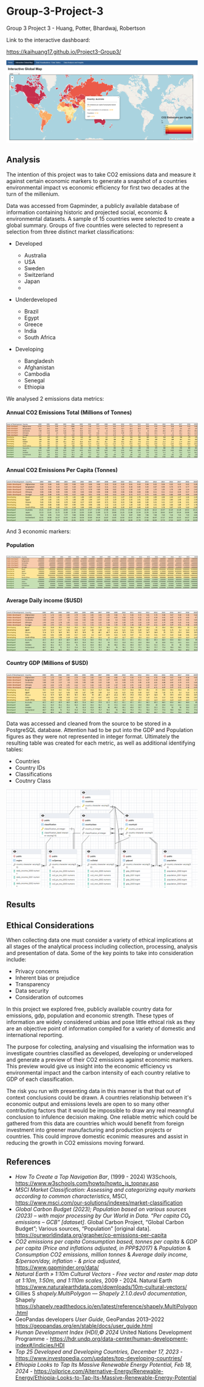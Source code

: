 # Group-3-Project-3
Group 3 Project 3 - Huang, Potter, Bhardwaj, Robertson

Link to the interactive dashboard:

https://kaihuang17.github.io/Project3-Group3/

!['20 year GDP'](Clean_Data_Visualisation/choropleth_map.png)

## Analysis

The intention of this project was to take CO2 emissions data and measure it against certain economic markers to generate a snapshot of a countries environmental impact vs economic efficiency for first two decades at the turn of the millenium. 

Data was accessed from Gapminder, a publicly available database of information containing historic and projected social, economic & environmental datasets. A sample of 15 countries were selected to create a global summary. Groups of five countries were selected to represent a selection from three distinct market classifications:

- Developed
  - Australia
  - USA
  - Sweden
  - Switzerland
  - Japan
  - 
- Underdeveloped
  - Brazil
  - Egypt
  - Greece
  - India
  - South Africa
  
- Developing
  - Bangladesh
  - Afghanistan
  - Cambodia
  - Senegal
  - Ethiopia

We analysed 2 emissions data metrics:

  #### Annual CO2 Emissions Total (Millions of Tonnes)
![20_year_total_Emissions](Clean_Data_Visualisation/Cleaned_Data/Tonnes_Per_Millions.png)

  #### Annual CO2 Emissions Per Capita (Tonnes)
![20_year_Emissions_per_Capita](Clean_Data_Visualisation/Analysis_Visuals/Carbon_Emissions_per_Capita.png)

And 3 economic markers:

  #### Population
  !['20 year Population'](Clean_Data_Visualisation/Cleaned_Data/Population_table.png )

  #### Average Daily income ($USD)
  !['20 year Average Daily Income'](Clean_Data_Visualisation/Cleaned_Data/Average_Income.png)

  #### Country GDP (Millions of $USD)
  !['20 year GDP'](Clean_Data_Visualisation/Cleaned_Data/Average_Income.png)

Data was accessed and cleaned from the source to be stored in a PostgreSQL database. Attention had to be put into the GDP and Population figures as they were not represented in integer format. Ultimately the resulting table was created for each metric, as well as additional identifying tables:
- Countries
- Country IDs
- Classifications
- Coutnry Class

![ERD](sqlDatabase/country_emissions_erd.png)

## Results



## Ethical Considerations

When collecting data one must consider a variety of ethical implications at all stages of the analytical process including collection, processing, analysis and presentation of data. Some of the key points to take into consideration include:

- Privacy concerns
- Inherent bias or prejudice
- Transparency
- Data security
- Consideration of outcomes
  
In this project we explored free, publicly available country data for emissions, gdp, population and economic strength. These types of information are widely considered unbias and pose little ethical risk as they are an objective point of information compiled for a variety of domestic and international reporting.

The purpose for colecting, analysing and visualising the information was to investigate countries classified as developed, developing or underveloped and generate a preview of their CO2 emissions against economic markers. This preview would give us insight into the economic efficiency vs environmental impact and the carbon intensity of each country relative to GDP of each classification. 

The risk you run with presenting data in this manner is that that out of context conclusions could be drawn. A countries relationship between it's economic output and emissions levels are open to so many other contributing factors that it would be impossible to draw any real meanngful conclusion to infulence decision making. One reliable metric which could be gathered from this data are countries which would benefit from foreign investment into greener manufacturing and production projects or countries. This could improve domestic econimic measures and assist in reducing the growth in CO2 emissions moving forward.

## References

- *How To Create a Top Navigation Bar*, (1999 - 2024) W3Schools, https://www.w3schools.com/howto/howto_js_topnav.asp
- *MSCI Market Classification: Assessing and categorizing equity markets according to common characteristics*, MSCI, https://www.msci.com/our-solutions/indexes/market-classification
- *Global Carbon Budget (2023); Population based on various sources (2023) – with major processing by Our World in Data. “Per capita CO₂ emissions – GCB” [dataset]*. Global Carbon Project, “Global Carbon Budget”; Various sources, “Population” [original data].  https://ourworldindata.org/grapher/co-emissions-per-capita
- *CO2 emissions per capita Consumption based, tonnes per capita* & *GDP per capita (Price and inflations adjusted, in PPP$2017)* & *Population* & *Consumption CO2 emissions, million tonnes* & *Average daily income, $/person/day, inflation - & price adjusted*, https://www.gapminder.org/data/
- *Natural Earth   &raquo; 1:10m Cultural Vectors - Free vector and raster map data at 1:10m, 1:50m, and 1:110m scales*, 2009 - 2024. Natural Earth https://www.naturalearthdata.com/downloads/10m-cultural-vectors/
- Gillies S *shapely.MultiPolygon &#8212; Shapely 2.1.0.dev0 documentation*, Shapely https://shapely.readthedocs.io/en/latest/reference/shapely.MultiPolygon.html
- GeoPandas developers *User Guide*, GeoPandas 2013–2022 https://geopandas.org/en/stable/docs/user_guide.html
- *Human Development Index (HDI),© 2024* United Nations Development Programme - https://hdr.undp.org/data-center/human-development-index#/indicies/HDI
- *Top 25 Developed and Developing Countries, December 17, 2023* - https://www.investopedia.com/updates/top-developing-countries/
- *Ethiopia Looks to Tap Its Massive Renewable Energy Potential, Feb 18, 2024* - https://oilprice.com/Alternative-Energy/Renewable-Energy/Ethiopia-Looks-to-Tap-Its-Massive-Renewable-Energy-Potential